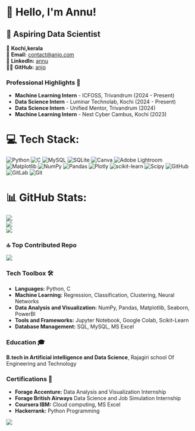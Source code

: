 # 👋 Hello, I'm Annu!

## 🚀 Aspiring Data Scientist 

📍 **Kochi,kerala**  
📧 **Email:** [contact@anjo.com](mailto:annulijo9@gmail.com)  
🔗 **LinkedIn:** [annu](https://www.linkedin.com/in/annu-lijo-265518256/)  
👨‍💻 **GitHub:** [anjo](https://github.com/Annulijo)

### Professional Highlights 🌟
- **Machine Learning Intern** - ICFOSS, Trivandrum (2024 - Present)
- **Data Science Intern** - Luminar Technolab, Kochi (2024 - Present)
- **Data Science Intern** - Unified Mentor, Trivandrum (2024)
- **Machine Learning Intern** - Nest Cyber Cambus, Kochi (2023)

# 💻 Tech Stack:
![Python](https://img.shields.io/badge/python-3670A0?style=for-the-badge&logo=python&logoColor=ffdd54) ![C](https://img.shields.io/badge/c-%2300599C.svg?style=for-the-badge&logo=c&logoColor=white) ![MySQL](https://img.shields.io/badge/mysql-4479A1.svg?style=for-the-badge&logo=mysql&logoColor=white) ![SQLite](https://img.shields.io/badge/sqlite-%2307405e.svg?style=for-the-badge&logo=sqlite&logoColor=white) ![Canva](https://img.shields.io/badge/Canva-%2300C4CC.svg?style=for-the-badge&logo=Canva&logoColor=white) ![Adobe Lightroom](https://img.shields.io/badge/Adobe%20Lightroom-31A8FF.svg?style=for-the-badge&logo=Adobe%20Lightroom&logoColor=white) ![Matplotlib](https://img.shields.io/badge/Matplotlib-%23ffffff.svg?style=for-the-badge&logo=Matplotlib&logoColor=black) ![NumPy](https://img.shields.io/badge/numpy-%23013243.svg?style=for-the-badge&logo=numpy&logoColor=white) ![Pandas](https://img.shields.io/badge/pandas-%23150458.svg?style=for-the-badge&logo=pandas&logoColor=white) ![Plotly](https://img.shields.io/badge/Plotly-%233F4F75.svg?style=for-the-badge&logo=plotly&logoColor=white) ![scikit-learn](https://img.shields.io/badge/scikit--learn-%23F7931E.svg?style=for-the-badge&logo=scikit-learn&logoColor=white) ![Scipy](https://img.shields.io/badge/SciPy-%230C55A5.svg?style=for-the-badge&logo=scipy&logoColor=%white) ![GitHub](https://img.shields.io/badge/github-%23121011.svg?style=for-the-badge&logo=github&logoColor=white) ![GitLab](https://img.shields.io/badge/gitlab-%23181717.svg?style=for-the-badge&logo=gitlab&logoColor=white) ![Git](https://img.shields.io/badge/git-%23F05033.svg?style=for-the-badge&logo=git&logoColor=white)
# 📊 GitHub Stats:
![](https://github-readme-stats.vercel.app/api?username=Annulijo&theme=dark&hide_border=true&include_all_commits=false&count_private=false)<br/>
![](https://github-readme-streak-stats.herokuapp.com/?user=Annulijo&theme=dark&hide_border=true)<br/>
![](https://github-readme-stats.vercel.app/api/top-langs/?username=Annulijo&theme=dark&hide_border=true&include_all_commits=false&count_private=false&layout=compact)

### 🔝 Top Contributed Repo
![](https://github-contributor-stats.vercel.app/api?username=Annulijo&limit=5&theme=dark&combine_all_yearly_contributions=true)

### Tech Toolbox 🛠️
- **Languages:** Python, C
- **Machine Learning:** Regression, Classification, Clustering, Neural Networks
- **Data Analysis and Visualization:** NumPy, Pandas, Matplotlib, Seaborn, PowerBI
- **Tools and Frameworks:** Jupyter Notebook, Google Colab, Scikit-Learn
- **Database Management:** SQL, MySQL, MS Excel

### Education 🎓
**B.tech in Artificial intelligence and Data Science**, Rajagiri school Of Engineering and Technology

### Certifications 📜
- **Forage Accenture:** Data Analysis and Visualization Internship
- **Forage British Airways**  Data Science and Job Simulation Internship
- **Coursera IBM:** Cloud computing, MS Excel
- **Hackerrank:** Python Programming

[![](https://visitcount.itsvg.in/api?id=Annulijo&icon=0&color=0)](https://visitcount.itsvg.in)
